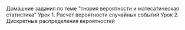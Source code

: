 Домашние задания по теме "тнория вероятности и матесатическая статистика" 
Урок 1. Расчет вероятности случайных событий
Урок 2. Дискретные распределения вероятностей
